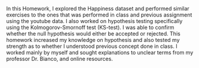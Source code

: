 In this Homework, I explored the Happiness dataset and performed similar exercises to the ones that was performed in class and previous assignment using the youtube data. I also worked on hypothesis testing specifically using the Kolmogorov-Smornoff test (KS-test). I was able to confirm whether the null hypothesis would either be accepted or rejected. This homework increased my knowledge on hypothesis and also tested my strength as to whether I understood previous concept done in class. I worked mainly by myself and sought explanations to unclear terms from my professor Dr. Bianco, and online resources.
